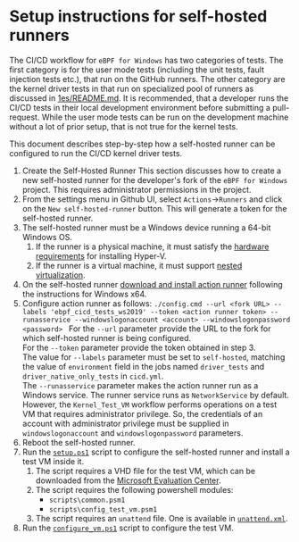 # Setup instructions for self-hosted runners

The CI/CD workflow for `eBPF for Windows` has two categories of tests. The first category is for the user mode tests
(including the unit tests, fault injection tests etc.), that run on the GitHub runners.
The other category are the kernel driver tests in that run on specialized pool of runners as discussed in [1es/README.md](../1es/README.md).
It is recommended, that a developer runs the CI/CD tests in their local development environment before submitting a pull-request.
While the user mode tests can be run on the development machine without a lot of prior setup, that is not true for the kernel tests.

This document describes step-by-step how a self-hosted runner can be configured to run the CI/CD kernel driver tests.

1. Create the Self-Hosted Runner
This section discusses how to create a new self-hosted runner for the developer's fork of the `eBPF for Windows` project.
This requires administrator permissions in the project.
1. From the settings menu in Github UI, select `Actions`->`Runners` and click on the `New self-hosted-runner` button.
This will generate a token for the self-hosted runner.
1. The self-hosted runner must be a Windows device running a 64-bit Windows OS.
   1. If the runner is a physical machine, it must satisfy the
   [hardware requirements](https://learn.microsoft.com/en-us/windows-server/virtualization/hyper-v/get-started/install-hyper-v?pivots=windows#check-requirements-for-windows) for installing Hyper-V.
   1. If the runner is a virtual machine, it must support
   [nested virtualization](https://learn.microsoft.com/en-us/virtualization/hyper-v-on-windows/user-guide/enable-nested-virtualization#prerequisites).
1. On the self-hosted runner [download and install action runner](https://github.com/actions/runner/releases) following the instructions for Windows x64.
1. Configure action runner as follows:
   ```./config.cmd --url <fork URL> --labels 'ebpf_cicd_tests_ws2019' --token <action runner token> --runasservice --windowslogonaccount <account> --windowslogonpassword <password> ```
   For the `--url` parameter provide the URL to the fork for which self-hosted runner is being configured.<br/>
   For the `--token` parameter provide the token obtained in step 3.<br/>
   The value for `--labels` parameter must be set to `self-hosted`, matching the value of `environment` field in the jobs named
   `driver_tests` and `driver_native_only_tests` in `cicd.yml`.<br/>
   The `--runasservice` parameter makes the action runner run as a Windows service. The runner service runs as
   `NetworkService` by default. However, the `Kernel_Test_VM` workflow performs operations on a test VM that requires
   administrator privilege. So, the credentials of an account with administrator privilege must be supplied in
   `windowslogonaccount` and `windowslogonpassword` parameters.
1. Reboot the self-hosted runner.
1. Run the [`setup.ps1`](../1es/Setup.ps1) script to configure the self-hosted runner and install a test VM inside it.
   1. The script requires a VHD file for the test VM, which can be downloaded from the [Microsoft Evaluation Center](https://www.microsoft.com/en-us/evalcenter/).
   1. The script requires the following powershell modules:
      - `scripts\common.psm1`
      - `scripts\config_test_vm.psm1`
   1. The script requires an `unattend` file. One is available in [`unattend.xml`](../1es/unattend.xml).
1. Run the [`configure_vm.ps1`](../1es/configure_vm.ps1) script to configure the test VM.
